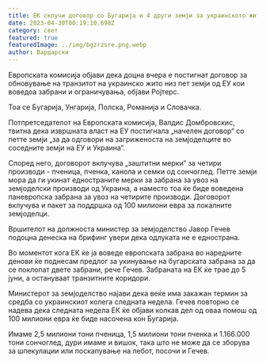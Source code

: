 ```yaml
---
title: ЕК склучи договор со Бугарија и 4 други земји за украинското жито
date: 2023-04-30T00:19:10.698Z
category: свет
featured: true
featuredImage: ../img/bgzrzsre.png.webp
author: Вардарски
---
```


Европската комисија објави дека доцна вчера е постигнат договор за обновување на транзитот на украинско жито низ пет земји од ЕУ кои воведоа забрани и ограничувања, објави Ројтерс.

Тоа се Бугарија, Унгарија, Полска, Романија и Словачка.

Потпретседателот на Европската комисија, Валдис Домбровскис, твитна дека извршната власт на ЕУ постигнала „начелен договор“ со петте земји „за да одговори на загриженоста на земјоделците во соседните земји на ЕУ и Украина“.

Според него, договорот вклучува „заштитни мерки“ за четири производи - пченица, пченка, канола и семки од сончоглед. Петте земји мора да ги укинат едностраните мерки за забрана за увоз на земјоделски производи од Украина, а наместо тоа ќе биде воведена паневропска забрана за увоз на четирите производи. Договорот вклучува и пакет за поддршка од 100 милиони евра за локалните земјоделци.

Вршителот на должноста министер за земјоделство Јавор Гечев подоцна денеска на брифинг увери дека одлуката не е еднострана.

Во моментот кога ЕК ќе ја воведе европската забрана во наредните денови ќе поднесам предлог за укинување на бугарската забрана за да се поклопат двете забрани, рече Гечев. Забраната на ЕК ќе трае до 5 јуни, а остануваат транзитните коридори.

Министерот за земјоделство најави дека веќе има закажан термин за средба со украинскиот колега следната недела. Гечев повторно се надева дека следната недела ЕК ќе објави колкав дел од оваа помош од 100 милиони евра ќе биде насочена кон Бугарија.

Имаме 2,5 милиони тони пченица, 1,5 милиони тони пченка и 1.166.000 тони сончоглед, дури имаме и вишок, така што не може да се зборува за шпекулации или поскапување на лебот, посочи и Гечев.
